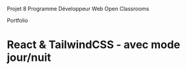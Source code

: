Projet 8 Programme Développeur Web Open Classrooms

Portfolio


# React & TailwindCSS - avec mode jour/nuit


